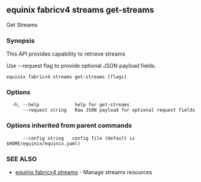 ## equinix fabricv4 streams get-streams

Get Streams

### Synopsis

This API provides capability to retrieve streams

Use --request flag to provide optional JSON payload fields.

```
equinix fabricv4 streams get-streams [flags]
```

### Options

```
  -h, --help             help for get-streams
      --request string   Raw JSON payload for optional request fields
```

### Options inherited from parent commands

```
      --config string   config file (default is $HOME/equinix/equinix.yaml)
```

### SEE ALSO

* [equinix fabricv4 streams](equinix_fabricv4_streams.md)	 - Manage streams resources

